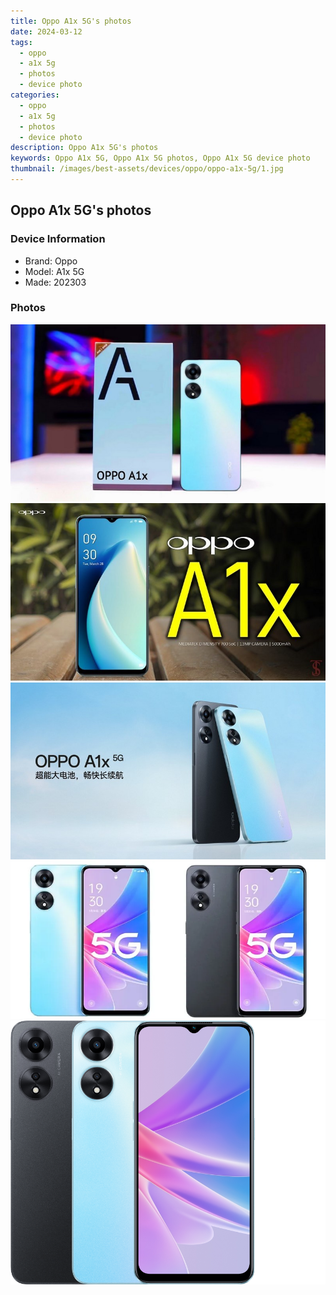 ```yaml
---
title: Oppo A1x 5G's photos
date: 2024-03-12
tags: 
  - oppo
  - a1x 5g
  - photos
  - device photo
categories: 
  - oppo
  - a1x 5g
  - photos
  - device photo
description: Oppo A1x 5G's photos
keywords: Oppo A1x 5G, Oppo A1x 5G photos, Oppo A1x 5G device photo
thumbnail: /images/best-assets/devices/oppo/oppo-a1x-5g/1.jpg
---
```


## Oppo A1x 5G's photos

### Device Information

- Brand: Oppo
- Model: A1x 5G
- Made: 202303

### Photos

![/images/best-assets/devices/oppo/oppo-a1x-5g/1.jpg](/images/best-assets/devices/oppo/oppo-a1x-5g/1.jpg)
![/images/best-assets/devices/oppo/oppo-a1x-5g/2.jpg](/images/best-assets/devices/oppo/oppo-a1x-5g/2.jpg)
![/images/best-assets/devices/oppo/oppo-a1x-5g/3.jpg](/images/best-assets/devices/oppo/oppo-a1x-5g/3.jpg)
![/images/best-assets/devices/oppo/oppo-a1x-5g/4.jpg](/images/best-assets/devices/oppo/oppo-a1x-5g/4.jpg)
![/images/best-assets/devices/oppo/oppo-a1x-5g/5.jpg](/images/best-assets/devices/oppo/oppo-a1x-5g/5.jpg)
